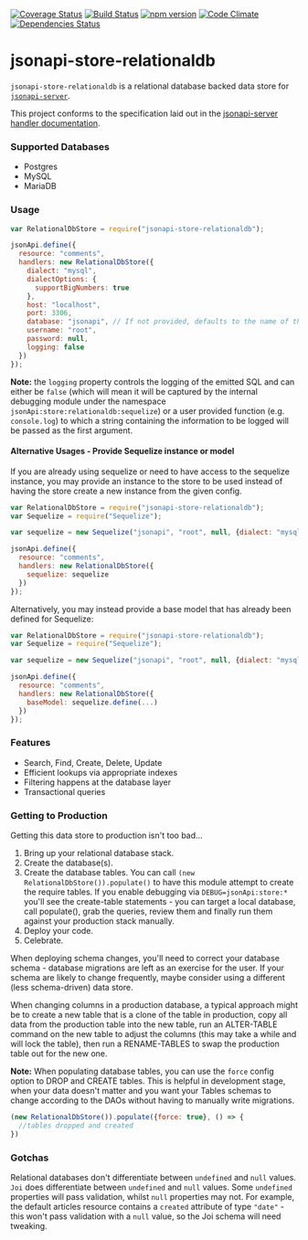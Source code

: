 [![Coverage Status](https://coveralls.io/repos/holidayextras/jsonapi-store-relationaldb/badge.svg?branch=master&service=github)](https://coveralls.io/github/holidayextras/jsonapi-store-relationaldb?branch=master)
[![Build Status](https://travis-ci.org/holidayextras/jsonapi-store-relationaldb.svg?branch=master)](https://travis-ci.org/holidayextras/jsonapi-store-relationaldb)
[![npm version](https://badge.fury.io/js/jsonapi-store-relationaldb.svg)](http://badge.fury.io/js/jsonapi-store-relationaldb)
[![Code Climate](https://codeclimate.com/github/holidayextras/jsonapi-store-relationaldb/badges/gpa.svg)](https://codeclimate.com/github/holidayextras/jsonapi-store-relationaldb)
[![Dependencies Status](https://david-dm.org/holidayextras/jsonapi-store-relationaldb.svg)](https://david-dm.org/holidayextras/jsonapi-store-relationaldb)


# jsonapi-store-relationaldb

`jsonapi-store-relationaldb` is a relational database backed data store for [`jsonapi-server`](https://github.com/holidayextras/jsonapi-server).

This project conforms to the specification laid out in the [jsonapi-server handler documentation](https://github.com/holidayextras/jsonapi-server/blob/master/documentation/handlers.md).

### Supported Databases

 * Postgres
 * MySQL
 * MariaDB

### Usage

```javascript
var RelationalDbStore = require("jsonapi-store-relationaldb");

jsonApi.define({
  resource: "comments",
  handlers: new RelationalDbStore({
    dialect: "mysql",
    dialectOptions: {
      supportBigNumbers: true
    },
    host: "localhost",
    port: 3306,
    database: "jsonapi", // If not provided, defaults to the name of the resource
    username: "root",
    password: null,
    logging: false
  })
});
```

**Note:** the `logging` property controls the logging of the emitted SQL and can either be `false` (which will mean it will be captured by the internal debugging module under the namespace `jsonApi:store:relationaldb:sequelize`) or a user provided function (e.g. `console.log`) to which a string containing the information to be logged will be passed as the first argument.

#### Alternative Usages - Provide Sequelize instance or model

If you are already using sequelize or need to have access to the sequelize instance, you may provide an instance to the store to be used instead of having the store create a new instance from the given config.

```javascript
var RelationalDbStore = require("jsonapi-store-relationaldb");
var Sequelize = require("Sequelize");

var sequelize = new Sequelize("jsonapi", "root", null, {dialect: "mysql"}));

jsonApi.define({
  resource: "comments",
  handlers: new RelationalDbStore({
    sequelize: sequelize
  })
});
```

Alternatively, you may instead provide a base model that has already been defined for Sequelize:

```javascript
var RelationalDbStore = require("jsonapi-store-relationaldb");
var Sequelize = require("Sequelize");

var sequelize = new Sequelize("jsonapi", "root", null, {dialect: "mysql"}));

jsonApi.define({
  resource: "comments",
  handlers: new RelationalDbStore({
    baseModel: sequelize.define(...)
  })
});
```

### Features

 * Search, Find, Create, Delete, Update
 * Efficient lookups via appropriate indexes
 * Filtering happens at the database layer
 * Transactional queries


### Getting to Production

Getting this data store to production isn't too bad...

1. Bring up your relational database stack.
2. Create the database(s).
3. Create the database tables. You can call `(new RelationalDbStore()).populate()` to have this module attempt to create the require tables. If you enable debugging via `DEBUG=jsonApi:store:*` you'll see the create-table statements - you can target a local database, call populate(), grab the queries, review them and finally run them against your production stack manually.
3. Deploy your code.
4. Celebrate.

When deploying schema changes, you'll need to correct your database schema - database migrations are left as an exercise for the user. If your schema are likely to change frequently, maybe consider using a different (less schema-driven) data store.

When changing columns in a production database, a typical approach might be to create a new table that is a clone of the table in production, copy all data from the production table into the new table, run an ALTER-TABLE command on the new table to adjust the columns (this may take a while and will lock the table), then run a RENAME-TABLES to swap the production table out for the new one.

**Note:** When populating database tables, you can use the `force` config option to DROP and CREATE tables. This is helpful in development stage, when your data doesn't matter and you want your Tables schemas to change according to the DAOs without having to manually write migrations.

```js
(new RelationalDbStore()).populate({force: true}, () => {
  //tables dropped and created
})
```

### Gotchas

Relational databases don't differentiate between `undefined` and `null` values. `Joi` does differentiate between `undefined` and `null` values. Some `undefined` properties will pass validation, whilst `null` properties may not. For example, the default articles resource contains a `created` attribute of type `"date"` - this won't pass validation with a `null` value, so the Joi schema will need tweaking.
